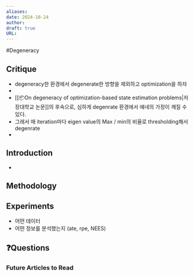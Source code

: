 ```yaml
---
aliases: 
date: 2024-10-24
author: 
draft: true
URL:
---
```

#Degeneracy 
## Critique
- degeneracy한 환경에서 degenerate한 방향을 제외하고 optimization을 하자
- 
- [[📦️On degeneracy of optimization-based state estimation problems|저장대학교 논문]]의 후속으로, 심하게 degenrate 환경에서 얘네의 가정이 깨질 수 있다.
- 그래서 매 iteration마다 eigen value의 Max / min의 비율로 thresholding해서 degenrate 
- 

## Introduction
- 

## Methodology


## Experiments
- 어떤 데이터
- 어떤 정보를 분석했는지 (ate, rpe, NEES)


## ❓️Questions

### Future Articles to Read


